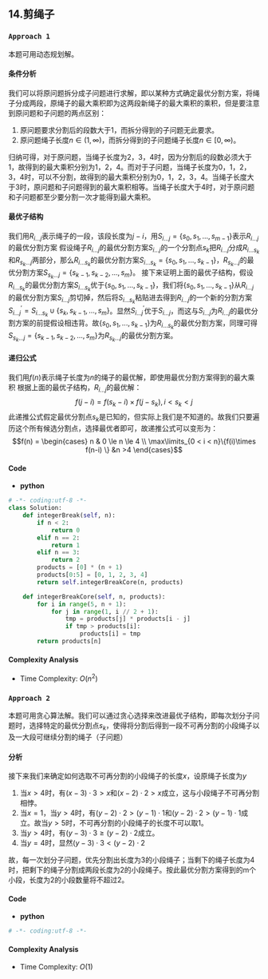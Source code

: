 ## 14.剪绳子
### `Approach 1`
本题可用动态规划解。
#### 条件分析

我们可以将原问题拆分成子问题进行求解，即以某种方式确定最优分割方案，将绳子分成两段，原绳子的最大乘积即为这两段新绳子的最大乘积的乘积，但是要注意到原问题和子问题的两点区别：
1. 原问题要求分割后的段数大于1，而拆分得到的子问题无此要求。
2. 原问题绳子长度$n\in (1,\infty)$，而拆分得到的子问题绳子长度$n\in [0,\infty)$。

归纳可得，对于原问题，当绳子长度为2，3，4时，因为分割后的段数必须大于1，故得到的最大乘积分别为1，2，4。而对于子问题，当绳子长度为0，1，2，3，4时，可以不分割，故得到的最大乘积分别为0，1，2，3，4。当绳子长度大于3时，原问题和子问题得到的最大乘积相等。当绳子长度大于4时，对于原问题和子问题都至少要分割一次才能得到最大乘积。
#### 最优子结构
我们用$R_{i...j}$表示绳子的一段，该段长度为$j-i$，用$S_{i...j}=\{s_0,s_1,...,s_{m-1}\}$表示$R_{i...j}$的最优分割方案
假设绳子$R_{i...j}$的最优分割方案$S_{i...j}$的一个分割点$s_k$把$R_{i...j}$分成$R_{i...s_k}$和$R_{s_k...j}$两部分，那么$R_{i...s_k}$的最优分割方案$S_{i...s_k}=\{s_0,s_1,...,s_{k-1}\}$，$R_{s_k...j}$的最优分割方案$S_{s_k...j}=\{s_{k-1},s_{k-2},...,s_m\}$。
接下来证明上面的最优子结构，假设$R_{i...s_k}$的最优分割方案$S_{i...s_k}$优于$\{s_0,s_1,...,s_{k-1}\}$，我们将$\{s_0,s_1,...,s_{k-1}\}$从$R_{i...j}$的最优分割方案$S_{i...j}$剪切掉，然后将$S_{i...s_k}$粘贴进去得到$R_{i...j}$的一个新的分割方案$S^{'} _{i...j}=S_{i...s_k}\cup \{s_k,s_{k-1},...,s_m\}$。显然$S^{'} _{i...j}$优于$S_{i...j}$，而这与$S_{i...j}$为$R_{i...j}$的最优分割方案的前提假设相违背。故$\{s_0,s_1,...,s_{k-1}\}$为$R_{i...s_k}$的最优分割方案，同理可得$S_{s_k...j}=\{s_{k-1},s_{k-2},...,s_m\}$为$R_{s_k...j}$的最优分割方案。
#### 递归公式
我们用$f(n)$表示绳子长度为$n$的绳子的最优解，即使用最优分割方案得到的最大乘积
根据上面的最优子结构，$R_{i...j}$的最优解：
$$f(j-i)=f(s_k-i)\times f(j-s_k),i< s_k < j$$
此递推公式假定最优分割点$s_k$是已知的，但实际上我们是不知道的。故我们只要遍历这个所有候选分割点，选择最优者即可，故递推公式可以变形为：
$$f(n) = 
\begin{cases}
 n & 0 \le n \le 4 \\ 
 \max\limits_{0 < i < n}\{f(i)\times f(n-i) \} &n >4
 \end{cases}$$

#### **Code**
- **python**
``` python
# -*- coding:utf-8 -*-
class Solution:
    def integerBreak(self, n):
        if n < 2:
            return 0
        elif n == 2:
            return 1
        elif n == 3:
            return 2
        products = [0] * (n + 1)
        products[0:5] = [0, 1, 2, 3, 4]
        return self.integerBreakCore(n, products)

    def integerBreakCore(self, n, products):
        for i in range(5, n + 1):
            for j in range(1, i // 2 + 1):
                tmp = products[j] * products[i - j]
                if tmp > products[i]:
                    products[i] = tmp
        return products[n]
```

#### **Complexity Analysis**

-   Time Complexity: $O(n^2)$

### `Approach 2`
本题可用贪心算法解。我们可以通过贪心选择来改进最优子结构，即每次划分子问题时，选择特定的最优分割点$s_k$，使得将分割后得到一段不可再分割的小段绳子以及一大段可继续分割的绳子（子问题）
#### 分析
接下来我们来确定如何选取不可再分割的小段绳子的长度$x$，设原绳子长度为$y$
1. 当$x>4$时，有$(x-3)\cdot 3>x$和$(x-2)\cdot 2>x$成立，这与小段绳子不可再分割相悖。
2. 当$x=1$，当$y > 4$时，有$(y-2)\cdot 2>(y-1)\cdot 1$和$(y-2)\cdot 2>(y-1)\cdot 1$成立。故当$y > 5$时，不可再分割的小段绳子的长度不可以取$1$。
3. 当$y > 4$时，有$(y-3)\cdot 3 \ge (y-2)\cdot 2$成立。
4. 当$y = 4$时，显然$(y-3)\cdot 3 < (y-2)\cdot 2$

故，每一次划分子问题，优先分割出长度为3的小段绳子；当剩下的绳子长度为4时，把剩下的绳子分割成两段长度为2的小段绳子。按此最优分割方案得到的m个小段，长度为2的小段数量将不超过2。
#### **Code**
- **python**
``` python
# -*- coding:utf-8 -*-

```

#### **Complexity Analysis**

-   Time Complexity: $O(1)$
<!--stackedit_data:
eyJoaXN0b3J5IjpbLTY0NjM3NzI3NywxOTEzMjUxNDA4XX0=
-->